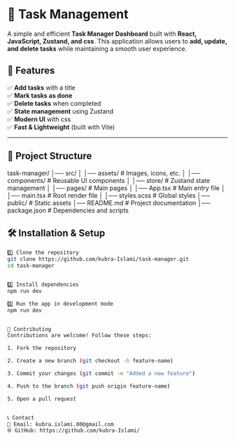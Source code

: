 # 📌 Task Management

A simple and efficient **Task Manager Dashboard** built with **React, JavaScript, Zustand, and css**. This application allows users to **add, update, and delete tasks** while maintaining a smooth user experience.

## 🚀 Features

✅ **Add tasks** with a title  
✅ **Mark tasks as done**  
✅ **Delete tasks** when completed  
✅ **State management** using Zustand  
✅ **Modern UI** with css  
✅ **Fast & Lightweight** (built with Vite)

---

## 📂 Project Structure

task-manager/ │── src/ │ │── assets/ # Images, icons, etc. │ │── components/ # Reusable UI components │ │── store/ # Zustand state management │ │── pages/ # Main pages │ │── App.tsx # Main entry file │ │── main.tsx # Root render file │ │── styles.scss # Global styles │── public/ # Static assets │── README.md # Project documentation │── package.json # Dependencies and scripts


## 🛠 Installation & Setup


```sh
1️⃣ Clone the repository
git clone https://github.com/kubra-Islami/task-manager.git
cd task-manager


2️⃣ Install dependencies
npm run dev

3️⃣ Run the app in development mode
npm run dev


👥 Contributing
Contributions are welcome! Follow these steps:

1. Fork the repository

2. Create a new branch (git checkout -b feature-name)

3. Commit your changes (git commit -m "Added a new feature")

4. Push to the branch (git push origin feature-name)

5. Open a pull request


📞 Contact
📧 Email: kubra.islami.00@gmail.com
🌐 GitHub: https://github.com/kubra-Islami/
